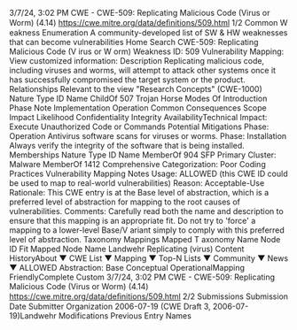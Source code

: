 3/7/24, 3:02 PM CWE - CWE-509: Replicating Malicious Code (Virus or Worm) (4.14)
https://cwe.mitre.org/data/deﬁnitions/509.html 1/2
Common W eakness Enumeration
A community-developed list of SW & HW weaknesses that can become
vulnerabilities
Home Search
CWE-509: Replicating Malicious Code (V irus or W orm)
Weakness ID: 509
Vulnerability Mapping: 
View customized information:
 Description
Replicating malicious code, including viruses and worms, will attempt to attack other systems once it has successfully compromised
the target system or the product.
 Relationships
 Relevant to the view "Research Concepts" (CWE-1000)
Nature Type ID Name
ChildOf 507 Trojan Horse
 Modes Of Introduction
Phase Note
Implementation
Operation
 Common Consequences
Scope Impact Likelihood
Confidentiality
Integrity
AvailabilityTechnical Impact: Execute Unauthorized Code or Commands
 Potential Mitigations
Phase: Operation
Antivirus software scans for viruses or worms.
Phase: Installation
Always verify the integrity of the software that is being installed.
 Memberships
Nature Type ID Name
MemberOf 904 SFP Primary Cluster: Malware
MemberOf 1412 Comprehensive Categorization: Poor Coding Practices
 Vulnerability Mapping Notes
Usage: ALLOWED (this CWE ID could be used to map to real-world vulnerabilities)
Reason: Acceptable-Use
Rationale:
This CWE entry is at the Base level of abstraction, which is a preferred level of abstraction for mapping to the root causes of
vulnerabilities.
Comments:
Carefully read both the name and description to ensure that this mapping is an appropriate fit. Do not try to 'force' a mapping to a
lower-level Base/V ariant simply to comply with this preferred level of abstraction.
 Taxonomy Mappings
Mapped T axonomy Name Node ID Fit Mapped Node Name
Landwehr Replicating (virus)
 Content HistoryAbout ▼ CWE List ▼ Mapping ▼ Top-N Lists ▼ Community ▼ News ▼
ALLOWED
Abstraction: Base
Conceptual OperationalMapping
FriendlyComplete Custom
3/7/24, 3:02 PM CWE - CWE-509: Replicating Malicious Code (Virus or Worm) (4.14)
https://cwe.mitre.org/data/deﬁnitions/509.html 2/2
 Submissions
Submission Date Submitter Organization
2006-07-19
(CWE Draft 3, 2006-07-19)Landwehr
 Modifications
 Previous Entry Names